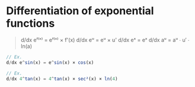 # Differentiation of exponential functions

>d/dx eᶠ⁽ˣ⁾ = eᶠ⁽ˣ⁾ × f'(x)
>d/dx eᵘ = eᵘ × u'
>d/dx eˣ = eˣ
>d/dx aᵘ = aᵘ ∙ u′ ∙ ln(a)

```js
// Ex.
d/dx e^sin(x) = e^sin(x) × cos(x)

// Ex.
d/dx 4^tan(x) = 4^tan(x) × sec²(x) × ln(4)
```
